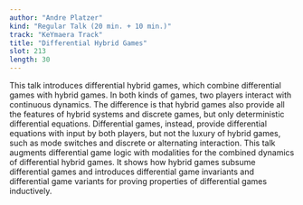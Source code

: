 ```yaml
---
author: "Andre Platzer"
kind: "Regular Talk (20 min. + 10 min.)"
track: "KeYmaera Track"
title: "Differential Hybrid Games"
slot: 213
length: 30
---
```


This talk introduces differential hybrid games, which combine differential games with hybrid games. In both kinds of games, two players interact with continuous dynamics. The difference is that hybrid games also provide all the features of hybrid systems and discrete games, but only deterministic differential equations. Differential games, instead, provide differential equations with input by both players, but not the luxury of hybrid games, such as mode switches and discrete or alternating interaction. This talk augments differential game logic with modalities for the combined dynamics of differential hybrid games. It shows how hybrid games subsume differential games and introduces differential game invariants and differential game variants for proving properties of differential games inductively.
